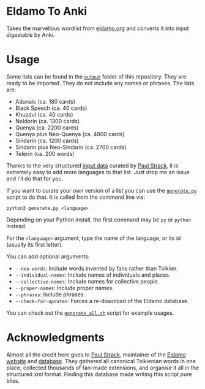 # Eldamo To Anki

Takes the marvellous wordlist from [eldamo.org][eldamo] and converts it into input digestable by Anki.

# Usage

Some lists can be found in the [`output`][output] folder of this repository. They are ready to be imported. They do not include any names or phrases. The lists are:
- Adunaic (ca. 180 cards)
- Black Speech (ca. 40 cards)
- Khuzdul (ca. 40 cards)
- Noldorin (ca. 1300 cards)
- Quenya (ca. 2200 cards)
- Quenya plus Neo-Quenya (ca. 4800 cards)
- Sindarin (ca. 1200 cards)
- Sindarin plus Neo-Sindarin (ca. 2700 cards)
- Telerin (ca. 200 words)

Thanks to the very structured [input data][eldamo-data] curated by [Paul Strack][pfstrack], it is extremely easy to add more languages to that list. Just drop me an issue and I'll do that for you.

If you want to curate your own version of a list you can use the [`generate.py`][generate.py] script to do that. It is called from the command line via:
```
python3 generate.py <language>
```
Depending on your Python install, the first command may be `py` or `python` instead.

For the `<language>` argument, type the name of the language, or its id (usually its first letter).

You can add optional arguments:
- `--neo-words`: Include words invented by fans rather than Tolkien.
- `--individual-names`: Include names of individuals and places.
- `--collective-names`: Include names for collective people.
- `--proper-names`: Include proper names.
- `--phrases`: Include phrases.
- `--check-for-updates`: Forces a re-download of the Eldamo database.

You can check out the [`generate_all.sh`][generate_all.sh] script for example usages.

# Acknowledgments

Almost all the credit here goes to [Paul Strack][pfstrack], maintainer of the [Eldamo website][eldamo] and [database][eldamo-data]. They gathered all canonical Tolkienian words in one place, collected thousands of fan-made extensions, and organise it all in the structured xml format. Finding this database made writing this script pure bliss.

[eldamo]: https://eldamo.org/
[eldamo-data]: https://github.com/pfstrack/eldamo/tree/master/src/data
[pfstrack]: https://github.com/pfstrack
[generate.py]: https://github.com/TheComamba/EldamoToAnki/blob/main/generate.py
[generate_all.sh]: https://github.com/TheComamba/EldamoToAnki/blob/main/generate_all.sh
[output]: https://github.com/TheComamba/EldamoToAnki/tree/main/output
